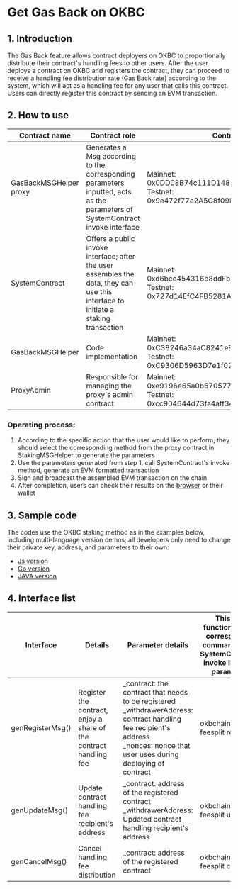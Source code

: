 # Get Gas Back on OKBC

## 1. Introduction
The Gas Back feature allows contract deployers on OKBC to proportionally distribute their contract's handling fees to other users. After the user deploys a contract on OKBC and registers the contract, they can proceed to receive a handling fee distribution rate (Gas Back rate) according to the system, which will act as a handling fee for any user that calls this contract. Users can directly register this contract by sending an EVM transaction. 

## 2. How to use

|  Contract name   | Contract role  | Contract address  |
|  ----  | ----  | ----  |
| GasBackMSGHelper proxy  | Generates a Msg according to the corresponding parameters inputted, acts as the parameters of SystemContract invoke interface | Mainnet: 0x0DD08B74c111D148751f38f02ab0C3408ead7d18 <br> Testnet: 0x9e472f77e2A5C8f09B237273960c776ddE1D98C1 |
| SystemContract  | Offers a public invoke interface; after the user assembles the data, they can use this interface to initiate a staking transaction | Mainnet: 0xd6bce454316b8ddFb76bB7bb1B57B8942B09Acd5 <br> Testnet: 0x727d14EfC4FB5281A18A6d62BCf486a1cF4d2210 |
| GasBackMSGHelper  | Code implementation  | Mainnet: 0xC38246a34aC8241eB56C84B7356aDC6Dde737f99 <br> Testnet: 0xC9306D5963D7e1f02D04Aa78cd5A34b0D27583b3  |
| ProxyAdmin  | Responsible for managing the proxy's admin contract  | Mainnet: 0xe9196e65a0b6705777fbe829dfa94ec8b9f2ba48 <br> Testnet: 0xcc904644d73fa4aff34fda7433a8f3154c812769  |

### Operating process:
1. According to the specific action that the user would like to perform, they should select the corresponding method from the proxy contract in StakingMSGHelper to generate the parameters
2. Use the parameters generated from step 1, call SystemContract's invoke method, generate an EVM formatted transaction
3. Sign and broadcast the assembled EVM transaction on the chain
4. After completion, users can check their results on the [browser](https://www.okx.com/explorer/okbc) or their wallet

## 3. Sample code
The codes use the OKBC staking method as in the examples below, including multi-language version demos; all developers only need to change their private key, address, and parameters to their own: 
  - [Js version](https://github.com/okx/solidity-sample/tree/main/js/gasBack.js)
  - [Go version](https://github.com/okx/solidity-sample/tree/main/go/exchain-gasback)
  - [JAVA version](https://github.com/okx/solidity-sample/tree/main/java/exchain-web3-sample/src/main/java/com/exchain/web3/util/gasback)

## 4. Interface list

|  Interface   | Details  | Parameter details | This Msg functions as the corresponding command line of SystemContract's invoke interface parameters |
|  ----  | ----  | ----  | ----  |
|  genRegisterMsg()   | Register the contract, enjoy a share of the contract handling fee  | _contract: the contract that needs to be registered <br> _withdrawerAddress: contract handling fee recipient's address <br> _nonces: nonce that user uses during deploying of contract | okbchaincli tx feesplit register |
|  genUpdateMsg()   | Update contract handling fee recipient's address  | _contract: address of the registered contract <br> _withdrawerAddress: Updated contract handling recipient's address  | okbchaincli tx feesplit update |
|  genCancelMsg()   | Cancel handling fee distribution  | _contract: address of the registered contract | okbchaincli tx feesplit cancel |